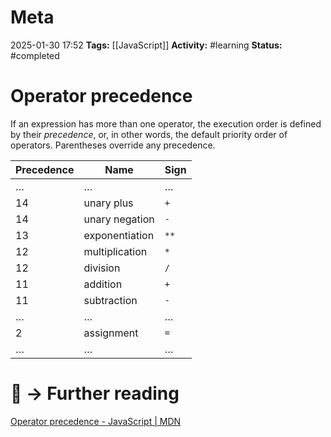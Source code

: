 # Meta
2025-01-30 17:52
**Tags:** [[JavaScript]]
**Activity:** #learning 
**Status:** #completed 

# Operator precedence
If an expression has more than one operator, the execution order is defined by their *precedence*, or, in other words, the default priority order of operators. Parentheses override any precedence.

| Precedence | Name           | Sign |
| ---------- | -------------- | ---- |
| …          | …              | …    |
| 14         | unary plus     | `+`  |
| 14         | unary negation | `-`  |
| 13         | exponentiation | `**` |
| 12         | multiplication | `*`  |
| 12         | division       | `/`  |
| 11         | addition       | `+`  |
| 11         | subtraction    | `-`  |
| …          | …              | …    |
| 2          | assignment     | `=`  |
| …          | …              | …    |

# 📑 → Further reading
[Operator precedence - JavaScript | MDN](https://developer.mozilla.org/en-US/docs/Web/JavaScript/Reference/Operators/Operator_precedence)